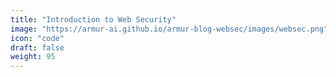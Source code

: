 ```yaml
---
title: "Introduction to Web Security"
image: "https://armur-ai.github.io/armur-blog-websec/images/websec.png"
icon: "code"
draft: false
weight: 95
---
```



